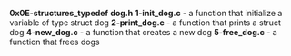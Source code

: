 **0x0E-structures_typedef**
**dog.h**
**1-init_dog.c** -  a function that initialize a variable of type struct dog
**2-print_dog.c** - a function that prints a struct dog
**4-new_dog.c** -  a function that creates a new dog
**5-free_dog.c** -  a function that frees dogs
